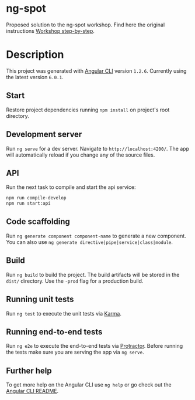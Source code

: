 # ng-spot

Proposed solution to the ng-spot workshop. 
Find here the original instructions [Workshop step-by-step](./workshop-assets/README.md).

# Description

This project was generated with [Angular CLI](https://github.com/angular/angular-cli) version `1.2.6`.
Currently using the latest version `6.0.1`.

## Start

Restore project dependencies running `npm install` on project's root directory.

## Development server

Run `ng serve` for a dev server. Navigate to `http://localhost:4200/`.
The app will automatically reload if you change any of the source files.

## API

Run the next task to compile and start the api service:

```bash
npm run compile-develop
npm run start:api
```

## Code scaffolding

Run `ng generate component component-name` to generate a new component. You can also use `ng generate directive|pipe|service|class|module`.

## Build

Run `ng build` to build the project. The build artifacts will be stored in the `dist/` directory. Use the `-prod` flag for a production build.

## Running unit tests

Run `ng test` to execute the unit tests via [Karma](https://karma-runner.github.io).

## Running end-to-end tests

Run `ng e2e` to execute the end-to-end tests via [Protractor](http://www.protractortest.org/).
Before running the tests make sure you are serving the app via `ng serve`.

## Further help

To get more help on the Angular CLI use `ng help` or go check out the [Angular CLI README](https://github.com/angular/angular-cli/blob/master/README.md).
